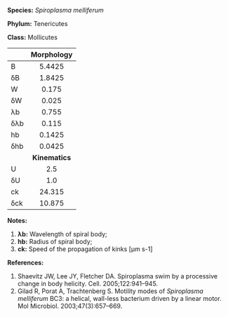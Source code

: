 **Species:** *Spiroplasma melliferum*

**Phylum:** Tenericutes

**Class:** Mollicutes

|     | **Morphology** |
|:--- | :------------: |
| B   | 5.4425 |
| δB  | 1.8425 |
| W   | 0.175 |
| δW  | 0.025 |
| λb  | 0.755 |
| δλb | 0.115 |
| hb  | 0.1425 |
| δhb | 0.0425 |
|     | **Kinematics** |
| U   | 2.5 |
| δU  | 1.0 |
| ck  | 24.315 |
| δck | 10.875 |

**Notes:**

1. **λb:** Wavelength of spiral body;
1. **hb:** Radius of spiral body;
1. **ck:** Speed of the propagation of kinks [µm s-1]

**References:**

1. Shaevitz JW, Lee JY, Fletcher DA.  Spiroplasma swim by a processive change in body helicity.  Cell. 2005;122:941–945.
1. Gilad R, Porat A, Trachtenberg S.  Motility modes of *Spiroplasma melliferum* BC3:  a helical, wall-less bacterium driven by a linear motor.  Mol Microbiol. 2003;47(3):657–669.
